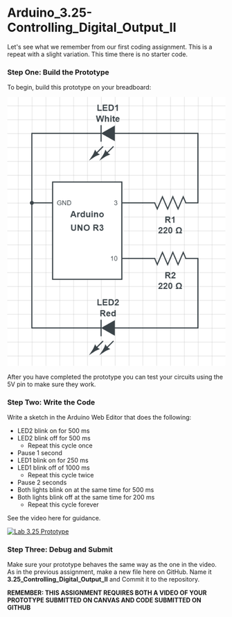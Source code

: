 # Arduino_3.25-Controlling_Digital_Output_II
Let's see what we remember from our first coding assignment.  This is a repeat with a slight variation.  This time there is no starter code.

### Step One: Build the Prototype

To begin, build this prototype on your breadboard:

![Lab 3.2 Prototype](CIRCUIT-3-25.PNG)

After you have completed the prototype you can test your circuits using the 5V pin to make sure they work.

### Step Two: Write the Code

Write a sketch in the Arduino Web Editor that does the following:
- LED2 blink on for 500 ms
- LED2 blink off for 500 ms
  - Repeat this cycle once
- Pause 1 second
- LED1 blink on for 250 ms
- LED1 blink off of 1000 ms
  - Repeat this cycle twice
- Pause 2 seconds
- Both lights blink on at the same time for 500 ms
- Both lights blink off at the same time for 200 ms
  - Repeat this cycle forever

See the video here for guidance.

[![Lab 3.25 Prototype](http://img.youtube.com/vi/bVmUTajBu9o/0.jpg)](https://www.youtube.com/watch?v=bVmUTajBu9o "Lab 3.25 Prototype")

### Step Three: Debug and Submit

Make sure your prototype behaves the same way as the one in the video.  As in the previous assignment, make a new file here on GitHub.  Name it **3.25_Controlling_Digital_Output_II** and Commit it to the repository.

**REMEMBER: THIS ASSIGNMENT REQUIRES BOTH A VIDEO OF YOUR PROTOTYPE SUBMITTED ON CANVAS AND CODE SUBMITTED ON GITHUB**
